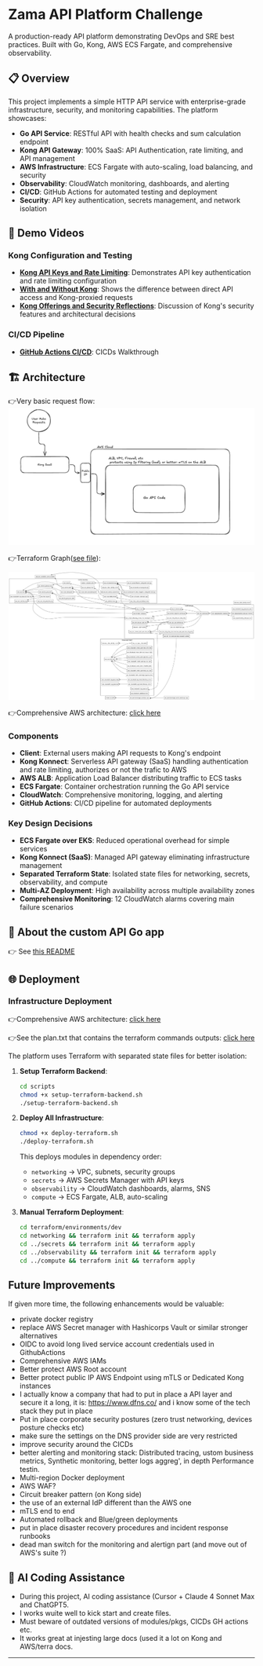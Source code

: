 # Zama API Platform Challenge

A production-ready API platform demonstrating DevOps and SRE best practices. Built with Go, Kong, AWS ECS Fargate, and comprehensive observability.

## 📋 Overview

This project implements a simple HTTP API service with enterprise-grade infrastructure, security, and monitoring capabilities. The platform showcases:

- **Go API Service**: RESTful API with health checks and sum calculation endpoint
- **Kong API Gateway**: 100% SaaS: API Authentication, rate limiting, and API management
- **AWS Infrastructure**: ECS Fargate with auto-scaling, load balancing, and security
- **Observability**: CloudWatch monitoring, dashboards, and alerting
- **CI/CD**: GitHub Actions for automated testing and deployment
- **Security**: API key authentication, secrets management, and network isolation

## 🎥 Demo Videos

### Kong Configuration and Testing
- **[Kong API Keys and Rate Limiting](https://youtu.be/5mUnUrbfUfM)**: Demonstrates API key authentication and rate limiting configuration
- **[With and Without Kong](https://youtu.be/Q4M9qjpq630)**: Shows the difference between direct API access and Kong-proxied requests
- **[Kong Offerings and Security Reflections](https://youtu.be/b5qWpn9_UqU)**: Discussion of Kong's security features and architectural decisions

### CI/CD Pipeline
- **[GitHub Actions CI/CD](https://youtu.be/yF2o0mOHr5c)**: CICDs Walkthrough

## 🏗️ Architecture
👉Very basic request flow:
![Architecture Diagram](docs/images/very-basic-arch-diagram.png)


👉Terraform Graph([see file](./terraform/terraform_graph.png)):

![Terraform Graph](terraform/terraform_graph.png)


👉Comprehensive AWS architecture: [click here](./terraform/INFRASTRUCTURE.md)


### Components

- **Client**: External users making API requests to Kong's endpoint
- **Kong Konnect**: Serverless API gateway (SaaS) handling authentication and rate limiting, authorizes or not the trafic to AWS
- **AWS ALB**: Application Load Balancer distributing traffic to ECS tasks
- **ECS Fargate**: Container orchestration running the Go API service
- **CloudWatch**: Comprehensive monitoring, logging, and alerting
- **GitHub Actions**: CI/CD pipeline for automated deployments

### Key Design Decisions

- **ECS Fargate over EKS**: Reduced operational overhead for simple services
- **Kong Konnect (SaaS)**: Managed API gateway eliminating infrastructure management
- **Separated Terraform State**: Isolated state files for networking, secrets, observability, and compute
- **Multi-AZ Deployment**: High availability across multiple availability zones
- **Comprehensive Monitoring**: 12 CloudWatch alarms covering main failure scenarios

## 🚀 About the custom API Go app

👉 See [this README](./api-go-service/README.md)


## 🌐 Deployment

### Infrastructure Deployment

👉Comprehensive AWS architecture: [click here](./terraform/INFRASTRUCTURE.md)

👉See the plan.txt that contains the terraform commands outputs: [click here](./terraform/plan.txt)


The platform uses Terraform with separated state files for better isolation:

1. **Setup Terraform Backend**:

   ```bash
   cd scripts
   chmod +x setup-terraform-backend.sh
   ./setup-terraform-backend.sh
   ```

2. **Deploy All Infrastructure**:

   ```bash
   chmod +x deploy-terraform.sh
   ./deploy-terraform.sh
   ```

   This deploys modules in dependency order:
   - `networking` → VPC, subnets, security groups
   - `secrets` → AWS Secrets Manager with API keys
   - `observability` → CloudWatch dashboards, alarms, SNS
   - `compute` → ECS Fargate, ALB, auto-scaling

3. **Manual Terraform Deployment**:

   ```bash
   cd terraform/environments/dev   
   cd networking && terraform init && terraform apply
   cd ../secrets && terraform init && terraform apply
   cd ../observability && terraform init && terraform apply
   cd ../compute && terraform init && terraform apply
   ```

## Future Improvements

If given more time, the following enhancements would be valuable:

- private docker registry
- replace AWS Secret manager with  Hashicorps Vault or similar stronger alternatives
- OIDC to avoid long lived service account credentials used in GithubActions
- Comprehensive AWS IAMs
- Better protect AWS Root account
- Better protect public IP AWS Endpoint using mTLS or Dedicated Kong instances
- I actually know a company that had to put in place a API layer and secure it a long, it is: https://www.dfns.co/ and i know some of the tech stack they put in place
- Put in place corporate security postures (zero trust networking, devices posture checks etc)
-  make sure the settings on the DNS provider side are very restricted
-  improve security around the CICDs
-  better alerting and monitoring stack: Distributed tracing, ustom business metrics, Synthetic monitoring, better logs aggreg', in depth Performance testin.
-  Multi-region Docker deployment
-  AWS WAF?
-  Circuit breaker pattern (on Kong side)
-  the use of an external IdP different than the AWS one
-  mTLS end to end
-  Automated rollback and Blue/green deployments
-  put in place disaster recovery procedures and incident response runbooks
-  dead man switch for the monitoring and alertign part (and move out of AWS's suite ?)


## 🤖 AI Coding Assistance

* During this project, AI coding assistance (Cursor + Claude 4 Sonnet Max and ChatGPT5.
* I works wuite well to kick start and create files. 
* Must beware of outdated versions of modules/pkgs, CICDs GH actions etc.
* It works great at injesting large docs (used it a lot on Kong and AWS/terra docs.

---
